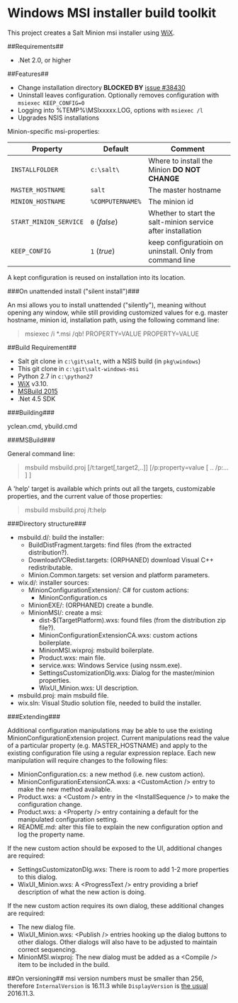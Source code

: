 Windows MSI installer build toolkit
================

This project creates a Salt Minion msi installer using [WiX][WiXId].

##Requirements##
- .Net 2.0, or higher
 
##Features##
- Change installation directory __BLOCKED BY__ <a href=https://github.com/saltstack/salt/issues/38430>issue #38430</a>
- Uninstall leaves configuration. Optionally removes configuration with `msiexec KEEP_CONFIG=0`
- Logging into %TEMP%\MSIxxxxx.LOG, options with `msiexec /l`
- Upgrades NSIS installations


Minion-specific msi-properties:

  Property              |  Default        | Comment                                                    
 ---------------------- | --------------- | -----------------------------------------------------------
 `INSTALLFOLDER`        | `c:\salt\`      | Where to install the Minion  __DO NOT CHANGE__             
 `MASTER_HOSTNAME`      | `salt`          | The master hostname                                         
 `MINION_HOSTNAME`      | `%COMPUTERNAME%`| The minion id                                                
 `START_MINION_SERVICE` | `0` (_false_)   | Whether to start the salt-minion service after installation
 `KEEP_CONFIG`          | `1` (_true_)    | keep configuratioin on uninstall. Only from command line


A kept configuration is reused on installation into its location.

###On unattended install ("silent install")###

An msi allows you to install unattended ("silently"), meaning without opening any window, while still providing
customized values for e.g. master hostname, minion id, installation path, using the following command line:

> msiexec /i *.msi /qb! PROPERTY=VALUE PROPERTY=VALUE 


##Build Requirement##

- Salt git clone in `c:\git\salt`, with a NSIS build (in `pkg\windows`)
- This git clone in `c:\git\salt-windows-msi`
- Python 2.7 in `c:\python27`
- [WiX][WiXId] v3.10.
- [MSBuild 2015][MSBuild2015Id]
- .Net 4.5 SDK


###Building###

yclean.cmd, ybuild.cmd


###<a id="msbuild"></a>MSBuild###

General command line:

> msbuild msbuild.proj \[/t:target[,target2,..]] \[/p:property=value [ .. /p:... ] ]

A 'help' target is available which prints out all the targets, customizable
properties, and the current value of those properties:

> msbuild msbuild.proj /t:help


###Directory structure###

- msbuild.d/: build the installer:
  - BuildDistFragment.targets: find files (from the extracted distribution?).
  - DownloadVCRedist.targets: (ORPHANED) download Visual C++ redistributable.
  - Minion.Common.targets: set version and platform parameters.
- wix.d/: installer sources:
  - MinionConfigurationExtension/: C# for custom actions:
    - MinionConfiguration.cs
  - MinionEXE/: (ORPHANED) create a bundle.
  - MinionMSI/: create a msi:
    - dist-$(TargetPlatform).wxs: found files (from the distribution zip file?).
    - MinionConfigurationExtensionCA.wxs: custom actions boilerplate.
    - MinionMSI.wixproj: msbuild boilerplate.
    - Product.wxs: main file.
    - service.wxs: Windows Service (using nssm.exe).
    - SettingsCustomizationDlg.wxs: Dialog for the master/minion properties.
    - WixUI_Minion.wxs: UI description.
- msbuild.proj: main msbuild file.
- wix.sln: Visual Studio solution file, needed to build the installer.




###Extending###

Additional configuration manipulations may be able to use the existing
MinionConfigurationExtension project. Current manipulations read the
value of a particular property (e.g. MASTER\_HOSTNAME) and apply to the
existing configuration file using a regular expression replace. Each new
manipulation will require changes to the following files:

- MinionConfiguration.cs: a new method (i.e. new custom action).
- MinionConfigurationExtensionCA.wxs: a &lt;CustomAction /&gt; entry to
  make the new method available.
- Product.wxs: a &lt;Custom /&gt; entry in the &lt;InstallSequence /&gt;
  to make the configuration change.
- Product.wxs: a &lt;Property /&gt; entry containing a default for the
  manipulated configuration setting.
- README.md: alter this file to explain the new configuration option and
  log the property name.

If the new custom action should be exposed to the UI, additional changes
are required:

- SettingsCustomizatonDlg.wxs: There is room to add 1-2 more properties to this dialog.
- WixUI_Minion.wxs: A &lt;ProgressText /&gt; entry providing a brief description of what the new action is doing.

If the new custom action requires its own dialog, these additional changes are required:

- The new dialog file.
- WixUI_Minion.wxs: &lt;Publish /&gt; entries hooking up the dialog buttons to other dialogs. 
  Other dialogs will also have to be adjusted to maintain correct sequencing.
- MinionMSI.wixproj: The new dialog must be added as a &lt;Compile /&gt; item to be included in the build.

##On versioning##
msi version numbers must be smaller than 256, therefore `InternalVersion` is 16.11.3
while `DisplayVersion` is [the usual][version_html] 2016.11.3.




[WiXId]: http://wixtoolset.org "WiX Homepage"
[MSBuildId]: http://msdn.microsoft.com/en-us/library/0k6kkbsd(v=vs.120).aspx "MSBuild Reference"
[MSBuild2015Id]: https://www.microsoft.com/en-in/download/details.aspx?id=48159
[version_html]:https://docs.saltstack.com/en/develop/topics/releases/version_numbers.html
[version_py]: https://github.com/saltstack/salt/blob/develop/salt/version.py
[WindowsInstaller4.5_link]:https://www.microsoft.com/en-us/download/details.aspx?id=8483
[issue18]:https://github.com/markuskramerIgitt/salt-windows-msi/issues/18

